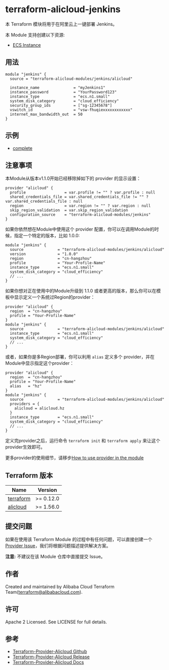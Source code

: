 terraform-alicloud-jenkins
=====================================================================

本 Terraform 模块将用于在阿里云上一键部署 Jenkins。

本 Module 支持创建以下资源:

* [ECS Instance](https://www.terraform.io/docs/providers/alicloud/r/instance.html)

## 用法

```hcl
module "jenkins" {
  source = "terraform-alicloud-modules/jenkins/alicloud"

  instance_name               = "myJenkins1"
  instance_password           = "YourPassword123"
  instance_type               = "ecs.n1.small"
  system_disk_category        = "cloud_efficiency"
  security_group_ids          = ["sg-12345678"]
  vswitch_id                  = "vsw-fhuqiexxxxxxxxxxxx"
  internet_max_bandwidth_out  = 50
}
```

## 示例

* [complete](https://github.com/terraform-alicloud-modules/terraform-alicloud-jenkins/tree/master/examples/complete)

## 注意事项
本Module从版本v1.1.0开始已经移除掉如下的 provider 的显示设置：

```hcl
provider "alicloud" {
  profile                 = var.profile != "" ? var.profile : null
  shared_credentials_file = var.shared_credentials_file != "" ? var.shared_credentials_file : null
  region                  = var.region != "" ? var.region : null
  skip_region_validation  = var.skip_region_validation
  configuration_source    = "terraform-alicloud-modules/jenkins"
}
```

如果你依然想在Module中使用这个 provider 配置，你可以在调用Module的时候，指定一个特定的版本，比如 1.0.0:

```hcl
module "jenkins" {
  source               = "terraform-alicloud-modules/jenkins/alicloud"
  version              = "1.0.0"
  region               = "cn-hangzhou"
  profile              = "Your-Profile-Name"
  instance_type        = "ecs.n1.small"
  system_disk_category = "cloud_efficiency"
  // ...
}
```

如果你想对正在使用中的Module升级到 1.1.0 或者更高的版本，那么你可以在模板中显示定义一个系统过Region的provider：
```hcl
provider "alicloud" {
  region  = "cn-hangzhou"
  profile = "Your-Profile-Name"
}
module "jenkins" {
  source               = "terraform-alicloud-modules/jenkins/alicloud"
  instance_type        = "ecs.n1.small"
  system_disk_category = "cloud_efficiency"
  // ...
}
```
或者，如果你是多Region部署，你可以利用 `alias` 定义多个 provider，并在Module中显示指定这个provider：

```hcl
provider "alicloud" {
  region  = "cn-hangzhou"
  profile = "Your-Profile-Name"
  alias   = "hz"
}
module "jenkins" {
  source               = "terraform-alicloud-modules/jenkins/alicloud"
  providers = {
    alicloud = alicloud.hz
  }
  instance_type        = "ecs.n1.small"
  system_disk_category = "cloud_efficiency"
  // ...
}
```

定义完provider之后，运行命令 `terraform init` 和 `terraform apply` 来让这个provider生效即可。

更多provider的使用细节，请移步[How to use provider in the module](https://www.terraform.io/docs/language/modules/develop/providers.html#passing-providers-explicitly)

## Terraform 版本

| Name | Version |
|------|---------|
| <a name="requirement_terraform"></a> [terraform](#requirement\_terraform) | >= 0.12.0 |
| <a name="requirement_alicloud"></a> [alicloud](#requirement\_alicloud) | >= 1.56.0 |

提交问题
------
如果在使用该 Terraform Module 的过程中有任何问题，可以直接创建一个 [Provider Issue](https://github.com/terraform-providers/terraform-provider-alicloud/issues/new)，我们将根据问题描述提供解决方案。

**注意:** 不建议在该 Module 仓库中直接提交 Issue。

作者
-------
Created and maintained by Alibaba Cloud Terraform Team(terraform@alibabacloud.com).

许可
----
Apache 2 Licensed. See LICENSE for full details.

参考
---------
* [Terraform-Provider-Alicloud Github](https://github.com/terraform-providers/terraform-provider-alicloud)
* [Terraform-Provider-Alicloud Release](https://releases.hashicorp.com/terraform-provider-alicloud/)
* [Terraform-Provider-Alicloud Docs](https://www.terraform.io/docs/providers/alicloud/index.html)
